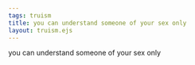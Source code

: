 ```yaml
---
tags: truism
title: you can understand someone of your sex only
layout: truism.ejs
---
```


you can understand someone of your sex only